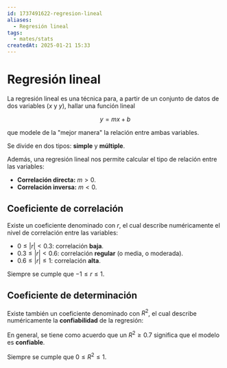 ```yaml
---
id: 1737491622-regresion-lineal
aliases:
  - Regresión lineal
tags:
  - mates/stats
createdAt: 2025-01-21 15:33
---
```


# Regresión lineal

La regresión lineal es una técnica para, a partir de un conjunto de datos de dos variables ($x$ y $y$), hallar una función lineal

$$
y = mx + b
$$

que modele de la "mejor manera" la relación entre ambas variables.

Se divide en dos tipos: **simple** y **múltiple**.

Además, una regresión lineal nos permite calcular el tipo de relación entre las variables:

- **Correlación directa:** $m > 0$.
- **Correlación inversa:** $m < 0$.

## Coeficiente de correlación

Existe un coeficiente denominado con $r$, el cual describe numéricamente el nivel de correlación entre las variables:

- $0 \leq |r| < 0.3$: correlación **baja**.
- $0.3 \leq |r| < 0.6$: correlación **regular** (o media, o moderada).
- $0.6 \leq |r| \leq 1$: correlación **alta**.

Siempre se cumple que $-1 \leq r \leq 1$.

## Coeficiente de determinación

Existe también un coeficiente denominado con $R^2$, el cual describe numéricamente la **confiabilidad** de la regresión:

En general, se tiene como acuerdo que un $R^2 \geq 0.7$ significa que el modelo es **confiable**.

Siempre se cumple que $0 \leq R^2 \leq 1$.

